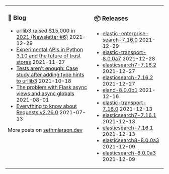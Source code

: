 <table><tr><td valign="top">

### 📰 Blog
<!-- blog starts -->
* [urllib3 raised $15,000 in 2021 (Newsletter #6)](http://sethmlarson.dev/blog/2021-12-29/urllib3-raised-15k-in-2021) 2021-12-29
* [Experimental APIs in Python 3.10 and the future of trust stores](http://sethmlarson.dev/blog/2021-11-27/experimental-python-3.10-apis-and-trust-stores) 2021-11-27
* [Tests aren’t enough: Case study after adding type hints to urllib3](http://sethmlarson.dev/blog/2021-10-18/tests-arent-enough-case-study-after-adding-types-to-urllib3) 2021-10-18
* [The problem with Flask async views and async globals](http://sethmlarson.dev/blog/2021-08-01/flask-async-views-and-async-globals) 2021-08-01
* [Everything to know about Requests v2.26.0](http://sethmlarson.dev/blog/2021-07-13/everything-to-know-about-requests-v2-26-0) 2021-07-13
<!-- blog ends -->
More posts on [sethmlarson.dev](https://sethmlarson.dev)
</td><td valign="top">

### 📦 Releases
<!-- other starts -->
* [elastic-enterprise-search-7.16.0](https://pypi.org/project/elastic-enterprise-search/7.16.0) 2021-12-29
* [elastic-transport-8.0.0a7](https://pypi.org/project/elastic-transport/8.0.0a7) 2021-12-28
* [elasticsearch7-7.16.2](https://pypi.org/project/elasticsearch7/7.16.2) 2021-12-27
* [elasticsearch-7.16.2](https://pypi.org/project/elasticsearch/7.16.2) 2021-12-27
* [eland-8.0.0b1](https://pypi.org/project/eland/8.0.0b1) 2021-12-16
* [elastic-transport-7.16.0](https://pypi.org/project/elastic-transport/7.16.0) 2021-12-13
* [elasticsearch7-7.16.1](https://pypi.org/project/elasticsearch7/7.16.1) 2021-12-13
* [elasticsearch-7.16.1](https://pypi.org/project/elasticsearch/7.16.1) 2021-12-13
* [elasticsearch8-8.0.0a3](https://pypi.org/project/elasticsearch8/8.0.0a3) 2021-12-09
* [elasticsearch-8.0.0a3](https://pypi.org/project/elasticsearch/8.0.0a3) 2021-12-09
<!-- other ends -->
</td></tr></table>
